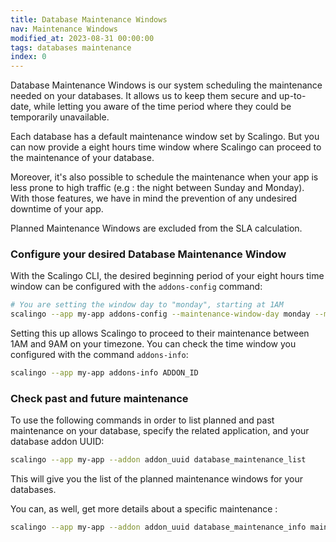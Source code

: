 ```yaml
---
title: Database Maintenance Windows
nav: Maintenance Windows
modified_at: 2023-08-31 00:00:00
tags: databases maintenance
index: 0
---
```


Database Maintenance Windows is our system scheduling the maintenance needed on your databases. It allows us to keep them secure and up-to-date, while letting you aware of the time period where they could be temporarily unavailable.

Each database has a default maintenance window set by Scalingo. But you can now provide a eight hours time window where Scalingo can proceed to the maintenance of your database.

Moreover, it's also possible to schedule the maintenance when your app is less prone to high traffic (e.g : the night between Sunday and Monday). With those features, we have in mind the prevention of any undesired downtime of your app.

Planned Maintenance Windows are excluded from the SLA calculation.

### Configure your desired Database Maintenance Window

With the Scalingo CLI, the desired beginning period of your eight hours time window can be configured with the `addons-config` command:

```bash
# You are setting the window day to "monday", starting at 1AM
scalingo --app my-app addons-config --maintenance-window-day monday --maintenance-window-hour 1 ADDON_ID
```

Setting this up allows Scalingo to proceed to their maintenance between 1AM and 9AM on your timezone. You can check the time window you configured with the command `addons-info`:

```bash
scalingo --app my-app addons-info ADDON_ID
```

### Check past and future maintenance

To use the following commands in order to list planned and past maintenance on your database, specify the related application, and your database addon UUID:

```bash
scalingo --app my-app --addon addon_uuid database_maintenance_list
```

This will give you the list of the planned maintenance windows for your databases.

You can, as well, get more details about a specific maintenance :

```bash
scalingo --app my-app --addon addon_uuid database_maintenance_info maintenance_uuid
```
